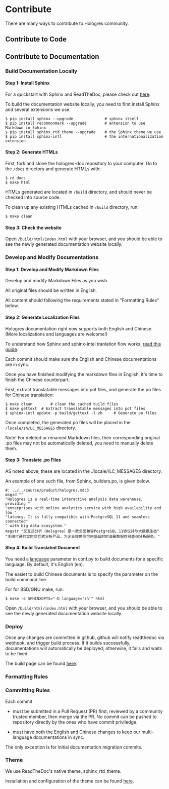 # Contribute

There are many ways to contribute to Hologres community.

## Contribute to Code


## Contribute to Documentation 

### Build Documentation Locally

#### Step 1: Install Sphinx

For a quickstart with Sphinx and ReadTheDoc, please check out [here](https://docs.readthedocs.io/en/stable/intro/getting-started-with-sphinx.html).

To build the documentation website locally, you need to first install Sphinx and several extensions we use.

```
$ pip install sphinx --upgrade 				# sphinx itself
$ pip install recommonmark --upgrade 		# entension to use Markdown in Sphinx
$ pip install sphinx_rtd_theme --upgrade 	# the Sphinx theme we use
$ pip install sphinx-intl 					# the internationalization extension
```

#### Step 2: Generate HTMLs

First, fork and clone the hologres-doc repository to your computer. Go to the `/docs` directory and generate HTMLs with:

```
$ cd docs
$ make html
```

HTMLs generated are located in `/build` directory, and should never be checked into source code.

To clean up any existing HTMLs cached in `/build` directory, run: 

```
$ make clean
```

#### Step 3: Check the website

Open `/build/html/index.html` with your browser, and you should be able to see the newly generated documentation website locally. 


### Develop and Modify Documentations

#### Step 1: Develop and Modify Markdown Files

Develop and modify Markdown Files as you wish. 

All original files should be written in English.

All content should following the requirements stated in "Formatting Rules" below.

#### Step 2: Generate Localization Files

Hologres documentation right now supports both English and Chinese. (More localizations and languages are welcome!)

To understand how Sphinx and sphinx-intel tranlation flow works, [read this guide](http://www.sphinx-doc.org/en/master/usage/advanced/intl.html#translating-with-sphinx-intl).

Each commit should make sure the English and Chinese documentations are in sync. 

Once you have finished modifying the markdown files in English, it's time to finish the Chinese counterpart.

First, extract translatable messages into pot files, and generate the po files for Chinese translation:

```
$ make clean		# clean the cached build files
$ make gettext	# Extract translatable messages into pot files
$ sphinx-intl update -p build/gettext -l zh		# Generate po files
```

Once completed, the generated po files will be placed in the `/locale/zh/LC_MESSAGES` directory.

Note! For deleted or renamed Markdown files, their corresponding original .po files may not be automatically deleted, you need to manually delete them.

#### Step 3: Translate .po Files

AS noted above, these are located in the ./locale/<lang>/LC_MESSAGES directory.

An example of one such file, from Sphinx, builders.po, is given below.

```
#: ../../source/product/hologres.md:3
msgid ""
"Hologres is a real-time interactive analysis data warehouse, providing "
"enterprises with online analytics service with high availability and low "
"latency. It is fully compatible with PostgreSQL 11 and seamless connected"
" with big data ecosystem."
msgstr "交互式分析（Hologres）是一款全面兼容PostgreSQL 11协议并与大数据生态"
"无缝打通的实时交互式分析产品，为企业提供高可用低延时的海量数据在线查询分析服务。"
```

#### Step 4: Build Translated Document

You need a [language](http://www.sphinx-doc.org/en/master/usage/configuration.html#confval-language) parameter in conf.py to build documents for a specific language. By default, it's English (en). 

The easiet to build Chinese documents is to specify the parameter on the build command line.

For for BSD/GNU make, run:

```
$ make -e SPHINXOPTS="-D language='zh'" html
```

Open `/build/html/index.html` with your browser, and you should be able to see the newly generated documentation website locally. 

### Deploy

Once any changes are committed in github, github will notify readthedoc via webhook, and trigger build process. If it builds successfully, documentations will automatically be deployed; otherwise, it fails and waits to be fixed.

The build page can be found [here](https://readthedocs.org/projects/hologres/).


### Formatting Rules



### Committing Rules

Each commit 

- must be submitted in a Pull Request (PR) first, reviewed by a community trusted member, then merge via the PR. No commit can be pushed to repository directly by the ones who have commit priviledge.

- must have both the English and Chinese changes to keep our multi-language documentations in sync.

The only exception is for initial documentation migration commits.


### Theme

We use ReadTheDoc's native theme, sphinx_rtd_theme.

Installation and configuration of the theme can be found [here](https://sphinx-rtd-theme.readthedocs.io/en/stable/).